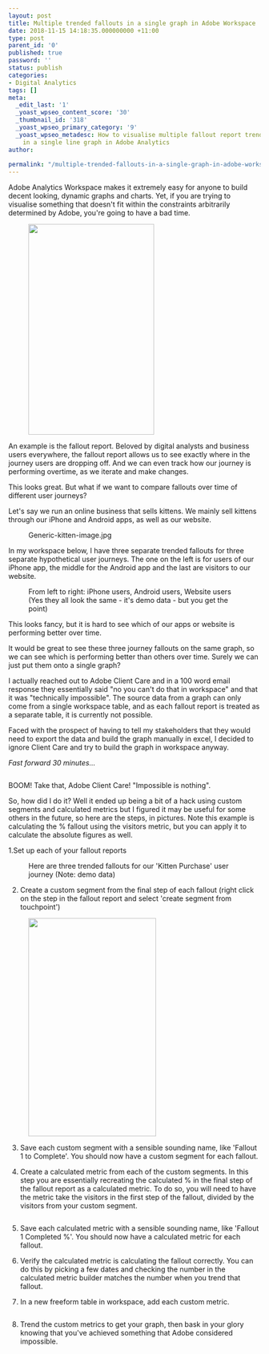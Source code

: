 ```yaml
---
layout: post
title: Multiple trended fallouts in a single graph in Adobe Workspace
date: 2018-11-15 14:18:35.000000000 +11:00
type: post
parent_id: '0'
published: true
password: ''
status: publish
categories:
- Digital Analytics
tags: []
meta:
  _edit_last: '1'
  _yoast_wpseo_content_score: '30'
  _thumbnail_id: '318'
  _yoast_wpseo_primary_category: '9'
  _yoast_wpseo_metadesc: How to visualise multiple fallout report trends over time
    in a single line graph in Adobe Analytics
author:
 
permalink: "/multiple-trended-fallouts-in-a-single-graph-in-adobe-workspace/"
---
```

<!-- wp:paragraph -->

Adobe Analytics Workspace makes it extremely easy for anyone to build decent looking, dynamic graphs and charts. Yet, if you are trying to visualise something that doesn't fit within the constraints arbitrarily determined by Adobe, you're going to have a bad time.

<!-- /wp:paragraph -->

<!-- wp:image {"id":322,"align":"center","width":251,"height":421} -->

<figure class="aligncenter is-resized"><img src="{{ site.baseurl }}/assets/images/2018/11/Trend_touchpoint-1.png" alt="" class="wp-image-322" width="251" height="421"></figure>

<!-- /wp:image -->

<!-- wp:paragraph -->

An example is the fallout report. Beloved by digital analysts and business users everywhere, the fallout report allows us to see exactly where in the journey users are dropping off. And we can even track how our journey is performing overtime, as we iterate and make changes.

<!-- /wp:paragraph -->

<!-- wp:paragraph -->

This looks great. But what if we want to compare fallouts over time of different user journeys?

<!-- /wp:paragraph -->

<!-- wp:paragraph -->

Let's say we run an online business that sells kittens. We mainly sell kittens through our iPhone and Android apps, as well as our website.

<!-- /wp:paragraph -->

<!-- wp:image {"id":315,"align":"center"} -->

<figure class="aligncenter"><img src="{{ site.baseurl }}/assets/images/2018/11/animals-cats-cute-45170.jpg" alt="" class="wp-image-315"><br>
<figcaption>Generic-kitten-image.jpg</figcaption>
</figure>

<!-- /wp:image -->

<!-- wp:paragraph -->

In my workspace below, I have three separate trended fallouts for three separate hypothetical user journeys. The one on the left is for users of our iPhone app, the middle for the Android app and the last are visitors to our website.

<!-- /wp:paragraph -->

<!-- wp:image {"id":311} -->

<figure class="wp-block-image"><img src="{{ site.baseurl }}/assets/images/2018/11/Multiple-trended-fallouts-1.png" alt="" class="wp-image-311"><br>
<figcaption>From left to right: iPhone users, Android users, Website users<br>(Yes they all look the same - it's demo data - but you get the point)</figcaption>
</figure>

<!-- /wp:image -->

<!-- wp:paragraph -->

This looks fancy, but it is hard to see which of our apps or website is performing better over time.

<!-- /wp:paragraph -->

<!-- wp:paragraph -->

It would be great to see these three journey fallouts on the same graph, so we can see which is performing better than others over time. Surely we can just put them onto a single graph?

<!-- /wp:paragraph -->

<!-- wp:paragraph -->

I actually reached out to Adobe Client Care and in a 100 word email response they essentially said "no you can't do that in workspace" and that it was "technically impossible". The source data from a graph can only come from a single workspace table, and as each fallout report is treated as a separate table, it is currently not possible.

<!-- /wp:paragraph -->

<!-- wp:paragraph -->

Faced with the prospect of having to tell my stakeholders that they would need to export the data and build the graph manually in excel, I decided to ignore Client Care and try to build the graph in workspace anyway.&nbsp;

<!-- /wp:paragraph -->

<!-- wp:paragraph -->

_Fast forward 30 minutes..._

<!-- /wp:paragraph -->

<!-- wp:image {"id":312} -->

<figure class="wp-block-image"><img src="{{ site.baseurl }}/assets/images/2018/11/Multiple-fallouts-trended-adobe-analytics.png" alt="" class="wp-image-312"></figure>

<!-- /wp:image -->

<!-- wp:paragraph -->

BOOM! Take that, Adobe Client Care! "Impossible is nothing".

<!-- /wp:paragraph -->

<!-- wp:paragraph -->

So, how did I do it? Well it ended up being a bit of a hack using custom segments and calculated metrics but I figured it may be useful for some others in the future, so here are the steps, in pictures. Note this example is calculating the % fallout using the visitors metric, but you can apply it to calculate the absolute figures as well.

<!-- /wp:paragraph -->

<!-- wp:paragraph -->

1.Set up each of your fallout reports

<!-- /wp:paragraph -->

<!-- wp:image {"id":306} -->

<figure class="wp-block-image"><img src="{{ site.baseurl }}/assets/images/2018/11/Multiple-trended-fallouts.png" alt="" class="wp-image-306"><br>
<figcaption>Here are three trended fallouts for our 'Kitten Purchase' user journey (Note: demo data)</figcaption>
</figure>

<!-- /wp:image -->

<!-- wp:paragraph -->

<!-- /wp:paragraph -->

<!-- wp:paragraph -->

2. Create a custom segment from the final step of each fallout (right click on the step in the fallout report and select 'create segment from touchpoint')

<!-- /wp:paragraph -->

<!-- wp:image {"id":307,"align":"center","width":255,"height":436} -->

<figure class="aligncenter is-resized"><img src="{{ site.baseurl }}/assets/images/2018/11/Custom_segment.png" alt="" class="wp-image-307" width="255" height="436"></figure>

<!-- /wp:image -->

<!-- wp:paragraph -->

3. Save each custom segment with a sensible sounding name, like 'Fallout 1 to Complete'. You should now have a custom segment for each fallout.

<!-- /wp:paragraph -->

<!-- wp:paragraph -->

4. Create a calculated metric from each of the custom segments. In this step you are essentially recreating the calculated % in the final step of the fallout report as a calculated metric. To do so, you will need to have the metric take the visitors in the first step of the fallout, divided by the visitors from your custom segment.

<!-- /wp:paragraph -->

<!-- wp:image {"id":320} -->

<figure class="wp-block-image"><img src="{{ site.baseurl }}/assets/images/2018/11/Calculated-metric-1.png" alt="" class="wp-image-320"></figure>

<!-- /wp:image -->

<!-- wp:paragraph -->

<!-- /wp:paragraph -->

<!-- wp:paragraph -->

5. Save each calculated metric with a sensible sounding name, like 'Fallout 1 Completed %'. You should now have a calculated metric for each fallout.

<!-- /wp:paragraph -->

<!-- wp:paragraph -->

6. Verify the calculated metric is calculating the fallout correctly. You can do this by picking a few dates and checking the number in the calculated metric builder matches the number when you trend that fallout.

<!-- /wp:paragraph -->

<!-- wp:paragraph -->

7. In a new freeform table in workspace, add each custom metric.

<!-- /wp:paragraph -->

<!-- wp:image {"id":313} -->

<figure class="wp-block-image"><img src="{{ site.baseurl }}/assets/images/2018/11/Custom_metric_table.png" alt="" class="wp-image-313"></figure>

<!-- /wp:image -->

<!-- wp:paragraph -->

<!-- /wp:paragraph -->

<!-- wp:paragraph -->

8. Trend the custom metrics to get your graph, then bask in your glory knowing that you've achieved something that Adobe considered impossible.

<!-- /wp:paragraph -->

<!-- wp:image {"id":314} -->

<figure class="wp-block-image"><img src="{{ site.baseurl }}/assets/images/2018/11/Multiple-fallouts-trended-adobe-analytics-1.png" alt="" class="wp-image-314"></figure>

<!-- /wp:image -->

